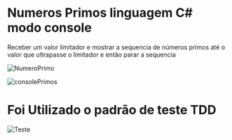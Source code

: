 # Numeros Primos linguagem C# modo console
Receber um valor limitador e mostrar a sequencia de números primos até o valor que ultrapasse o limitador e então parar a sequencia



![NumeroPrimo](https://user-images.githubusercontent.com/48251038/74579773-ec2a7a80-4f7b-11ea-92cd-ac8faf85e9ce.JPG)

![consolePrimos](https://user-images.githubusercontent.com/48251038/74579791-272cae00-4f7c-11ea-9132-edd361542abd.JPG)

# Foi Utilizado o padrão de teste TDD


![Teste](https://user-images.githubusercontent.com/48251038/74597085-9adfc100-5037-11ea-8a1b-5d0851a786f5.JPG)

